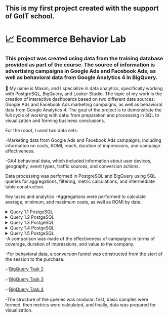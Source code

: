 ## This is my first project created with the support of GoIT school.

# :chart_with_upwards_trend: Ecommerce Behavior Lab

### This project was created using data from the training database provided as part of the course. The source of information is advertising campaigns in Google Ads and Facebook Ads, as well as behavioral data from Google Analytics 4 in BigQuery. 

:raising_hand: My name is Maxim, and I specialize in data analytics, specifically working with PostgreSQL, BigQuery, and Looker Studio.
 The topic of my work is the creation of interactive dashboards based on two different data sources: Google Ads and Facebook Ads marketing campaigns, as well as behavioral data from Google Analytics 4. The goal of the project is to demonstrate the full cycle of working with data: from preparation and processing in SQL to visualization and forming business conclusions.
 
For the robot, I used two data sets:

-Marketing data from Google Ads and Facebook Ads campaigns, including information on costs, ROMI, reach, duration of impressions, and campaign effectiveness.
  
-GA4 behavioral data, which included information about user devices, geography, event types, traffic sources, and conversion actions.

Data processing was performed in PostgreSQL and BigQuery using SQL queries for aggregations, filtering, metric calculations, and intermediate table construction.

Key tasks and analytics
 -Aggregations were performed to calculate average, minimum, and maximum costs, as well as ROMI by date.

<details>
<summary>Query 1.1 PostgeSQL</summary>

 ```bash
  with ads as (
select ad_date
      , 'Facebook' as media_source
      , coalesce(spend,0) as spend
  from facebook_ads_basic_daily
 union all
select ad_date
      , 'Google' as media_source
      , coalesce(spend,0) as spend
  from google_ads_basic_daily
  )
select ad_date
     , media_source
     , ROUND(AVG(spend),2) as avg_spend, ROUND(MAX(spend),2) as max_spend, ROUND(MIN(spend),2) as min_spend
  from ads
 group by ad_date, media_source
```    
</details>

<details>
<summary>Query 1.2 PostgeSQL</summary>

 ```bash
  with ads as(
select ad_date
     , spend 
     , value
  from facebook_ads_basic_daily
 union all 
select ad_date
     , spend 
     , value
  from google_ads_basic_daily 
  )
select ad_date
     , CASE
         WHEN SUM(spend) > 0
         THEN ROUND(((SUM(value) - SUM(spend)::numeric) / SUM(spend))*100, 2)
         ELSE 0
       END AS romi
  from ads
 group by ad_date 
 order by romi desc
 limit 5
```
</details>

 <details>
<summary>Query 1.3 PostgeSQL</summary>

 ```bash
  with ads as(
select date(date_trunc('week', ad_date)) as week_date
     , fc.campaign_name
     , value
  from facebook_ads_basic_daily as fa
  left join facebook_campaign as fc
    on fa.campaign_id = fc.campaign_id
 union all 
select date(date_trunc('week', ad_date)) as week_date
     , campaign_name 
     , value
  from google_ads_basic_daily 
  )
select week_date
     , campaign_name
     , sum(value) as value
  from ads
 where campaign_name is not null
 group by week_date, campaign_name
 order by value desc 
 limit 1
```
</details>

<details>
<summary>Query 1.4 PostgeSQL</summary>

 ```bash
  with ads as(
select date(date_trunc('month', ad_date)) as month_date
     , fc.campaign_name
     , sum(reach) as reach
  from facebook_ads_basic_daily as fa
  left join facebook_campaign as fc
    on fa.campaign_id = fc.campaign_id
 group by month_date, campaign_name 
 union all 
select date(date_trunc('month', ad_date)) as month_date
     , campaign_name 
     , sum(reach) as reach
  from google_ads_basic_daily 
 group by month_date, campaign_name 
  ), reach_per_month as(
select month_date
     , campaign_name
     , sum(reach) as reach
     , LAG(sum(reach), 1) OVER (PARTITION BY campaign_name ORDER BY month_date) as diff
     , ABS(sum(reach) - LAG(sum(reach), 1) OVER (PARTITION BY campaign_name ORDER BY month_date)) AS cur_prev_diff 
  from ads 
 where campaign_name is not null 
 group by month_date, campaign_name 
)     
select month_date
     , campaign_name
     , reach
     , diff
     , cur_prev_diff 
  from reach_per_month
 where diff is not null
 order by cur_prev_diff desc
 limit 1
 ```
</details>

<details>
<summary>Query 1.5 PostgeSQL</summary>

 ```bash
with ads as(
select ad_date
     , fa.adset_name
  from facebook_ads_basic_daily as fabd
  left join facebook_adset as fa
    on fabd.adset_id = fa.adset_id
 where ad_date is not null
 union all 
select ad_date
     , adset_name 
  from google_ads_basic_daily
 where ad_date is not null)
 , filtered AS (
  SELECT 
    adset_name,
    ad_date
  FROM ads
),
numbered AS (
  SELECT 
    adset_name,
    ad_date,
    ROW_NUMBER() OVER (PARTITION BY adset_name ORDER BY ad_date) AS rn
  FROM filtered
),
grouped AS (
  SELECT 
    adset_name,
    ad_date,
    rn,
    ad_date - rn * INTERVAL '1 day' AS grp_key
  FROM numbered
),
sequences AS (
  SELECT 
    adset_name,
    MIN(ad_date) AS start_date,
    MAX(ad_date) AS end_date,
    COUNT(grp_key) AS duration_days
  FROM grouped
  GROUP BY adset_name, grp_key
)
SELECT 
  adset_name,
  start_date,
  end_date,
  duration_days
FROM sequences
order by duration_days desc
LIMIT 1;
```
</details>
 -A comparison was made of the effectiveness of campaigns in terms of coverage, duration of impressions, and value to the company.
 
 -For behavioral data, a conversion funnel was constructed from the start of the session to the purchase.

 :white_check_mark:[BigQuery Task 2](./Task_2.sql)

 :white_check_mark:[BigQuery Task 3](./Task_3.sql)

  :white_check_mark:[BigQuery Task 4](./Task_4.sql)
 
 -The structure of the queries was modular: first, basic samples were formed, then metrics were calculated, and finally, data was prepared for visualization.
